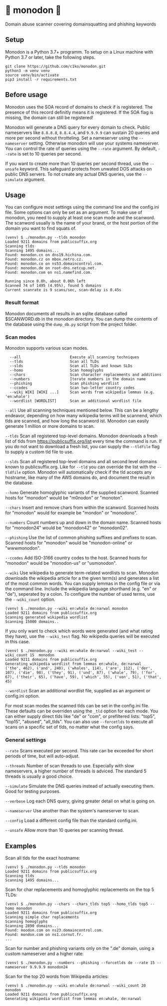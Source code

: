 # 🦷 monodon 🐋
Domain abuse scanner covering domainsquatting and phishing keywords

## Setup
Monodon is a Python 3.7+ programm. To setup on a Linux machine with Python 3.7 or later, take the following steps.

```
git clone https://github.com/c1ko/monodon.git
python3 -m venv venv
source venv/bin/activate
pip3 install -r requirements.txt
```

## Before usage
Monodon uses the SOA record of domains to check if is registered. The presence of this record definitly means it is registered. If the SOA flag is missing, the domain can still be registered!

Monodon will generate a DNS query for every domain to check. Public nameservers like `8.8.8.8`, `8.8.4.4`, and `9.9.9.9` can sustain 20 queries and more per second without throtteling. Set a nameserver using the `--nameserver` setting. Otherwise monodon will use your systems nameserver. You can control the rate of queries using the `--rate` argument. By default, `--rate` is set to 10 queries per second. 

If you want to create more than 10 queries per second thread, use the `--unsafe` keyword. This safeguard protects from unwated DOS attacks on public DNS servers. To not create any actual DNS queries, use the `--simulate` argument. 

## Usage
You can configure most settings using the command line and the config.ini file. Some options can only be set as an argument.
To make use of monodon, you need to supply at least one scan mode and the scanword. The scanword usually is the name of your brand, or the host portion of the domain you want to find squats of. 

```
(venv) $ ./monodon.py --tlds monodon
Loaded 9211 domains from publicsuffix.org
Scanning tlds
Scanning 1495 domains...
Found: monodon.cn on dns19.hichina.com.
Found: monodon.cz on mbox.netro.cz.
Found: monodon.co on ns53.domaincontrol.com.
Found: monodon.de on root-dns.netcup.net.
Found: monodon.com on ns1.namefind.com.
 
Running since 0.0h, about 0.06h left
Scanned 74 of 1495 (4.95%), found 5 domains
Current scanrate is 9 scans/sec, scan-delay is 0.45s
```

### Result format
Monodon documents all results in an sqlite database called $SCANWORD.db in the monodon directory. You can dump the contents of the database using the `dump_db.py` script from the project folder.  

### Scan modes
Monodon supports various scan modes.
```
  --all                      Execute all scanning techniques
  --tlds                     Scan all TLDs
  --slds                     Scan all TLDs and known SLDs
  --homo                     Scan homoglyphs
  --chars                    Scan character replacements and additions
  --numbers                  Iterate numbers in the domain name
  --phishing                 Scan phishing wordlist
  --ccodes                   Scan two-letter country codes
  --wiki WIKI [WIKI ...]     Scan words from wikipedia lemmas (e.g. 'en:whale')
  --wordlist [WORDLIST]      Scan an additional wordlist file
```

`--all` Use all scanning techniques mentioned below. This can be a lengthy endeavor, depending on how many wikipedia terms will be scannend, which tlds are scanned, and how long the scanword ist. Monodon can easily generate 1 million or more domains to scan.

`--tlds` Scan all registered top-level domains. Monodon downloads a fresh list of tlds from https://publicsuffix.org/list every time the command is run. If you do not want to download a fresh list, you can supply the `--tldfile` flag to supply a custom tld file to use.

`--slds` Scan all registered top-level domains and all second level domains known to publicsuffix.org. Like for `--tld` you can override the list with the `--tldfile` option. Monodon will automatically check if the tld accepts any hostname, like many of the AWS domains do, and document the result in the database.

`--homo` Generate homoglyphic variants of the supplied scanword. Scanned hosts for "monodon" would be "m0nodon" or "monoton".

`--chars` Insert and remove chars from within the scanword. Scanned hosts for "monodon" would for example be "mondon" or "monodono". 

`--numbers` Count numbers up and down in the domain name. Scanned hosts for "monodon24" would be "monodon42" or "monodon02".

`--phishing` Use the list of common phishing suffixes and prefixes to scan. Scanned hosts for "monodon" would be "monodon-online" or "wwwmonodon". 

`--ccodes` Add ISO-3166 country codes to the host. Scanned hosts for "monodon" would be "monodon-us" or "usmonodon".

`--wiki` Use wikipedia to generate term-related wordlists to scan. Monodon downloads the wikipedia article for a the given term(s) and generates a list of the most common words. You can supply lemmas in the config file or via the command line. Include the wikipedia language shorthand (e.g. "en" or "de"), seperated by a colon. To configure the number of used terms, use the `--wiki_count` option. 

```
(venv) $ ./monodon.py --wiki en:whale de:narwal monodon 
Loaded 9211 domains from publicsuffix.org
Scanning generated wikipedia wordlist
Scanning 15000 domains..
```

If you only want to check which words were generated (and what rating they have), use the `--wiki_test` flag. No wikipedia queries will be executed in this case.

```
(venv) $ ./monodon.py --wiki en:whale de:narwal --wiki_test --wiki_count 15  monodon
Loaded 9211 domains from publicsuffix.org
Generating wikipedia wordlist from lemmas en:whale, de:narwal
('the', 462), ('and', 240), ('whales', 114), ('are', 112), ('der', 107), ('die', 98), ('they', 91), ('und', 87), ('whale', 79), ('for', 67), ('their', 65), ('have', 59), ('which', 55), ('von', 51), ('that', 45)
```

`--wordlist` Scan an additional wordlist file, supplied as an argument or config.ini option.

For most scan modes the scanned tlds can be set in the config.ini file. These defaults can be overriden using the `_tld` option for each mode. You can either supply direct tlds like "de" or "com", or prefiltered lists: "top5", "top15", "abused", "all_tlds". You can also use `--forcetlds` to execute all scans on a specific set of tlds, no matter what the config says.

### General settings

`--rate` Scans executed per second. This rate can be exceeded for short periods of time, but will auto-adjust.

`--threads` Number of scan threads to use. Especially with slow nameservers, a higher number of threads is adviced. The standard 5 threads is usually a good choice.

`--simulate` Simulate the DNS queries instead of actually executing them. Good for testing purposes.

`--verbose` Log each DNS query, giving greater detail on what is going on.

`--nameserver` Use another than the system's nameserver to scan.

`--config` Load a different config file than the standard config.ini.

`--unsafe` Allow more than 10 queries per scanning thread.

## Examples

Scan all tlds for the exact hostname:
```
(venv) $ ./monodon.py --tlds monodon 
Loaded 9211 domains from publicsuffix.org
Scanning tlds
Scanning 1495 domains...
```

Scan for char replacements and homoglyphic replacements on the top 5 TLDs:
```
(venv) $ ./monodon.py --chars --chars_tlds top5 --homo_tlds top5 --homo monodon
Loaded 9211 domains from publicsuffix.org
Scanning simple char replacements
Scanning homoglyphs
Scanning 2890 domains...
Found: moodon.com on ns23.domaincontrol.com.
Found: mondon.com on ns1.cornut.fr.
...
```

Scan for number and phishing variants only on the ".de" domain, using a custom nameserver and a higher rate:
```
(venv) $ ./monodon.py --numbers --phishing --forcetlds de --rate 15 --nameserver 9.9.9.9 monodon24
```

Scan for the top 20 words from Wikipedia articles:

```
(venv) $ ./monodon.py --wiki en:whale de:narwal --wiki_count 20  monodon
Loaded 9211 domains from publicsuffix.org
Generating wikipedia wordlist from lemmas en:whale, de:narwal
```
